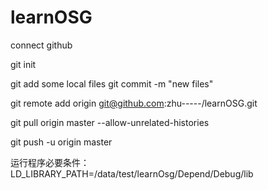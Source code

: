 # learnOSG


connect github

git init 

git add some local files
git commit -m "new files"

git remote add origin git@github.com:zhu-----/learnOSG.git

git pull origin master --allow-unrelated-histories


git push -u origin master


运行程序必要条件：
LD_LIBRARY_PATH=/data/test/learnOsg/Depend/Debug/lib



